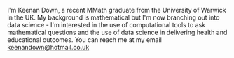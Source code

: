 I'm Keenan Down, a recent MMath graduate from the University of Warwick in the UK.
My background is mathematical but I'm now branching out into data science - I'm interested in the use of computational tools to ask mathematical questions and the use of data science in delivering health and educational outcomes.
You can reach me at my email keenandown@hotmail.co.uk
